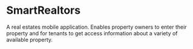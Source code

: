 # SmartRealtors
A real estates mobile application. Enables property owners to enter their property and for tenants to get access information about a variety of available property.
